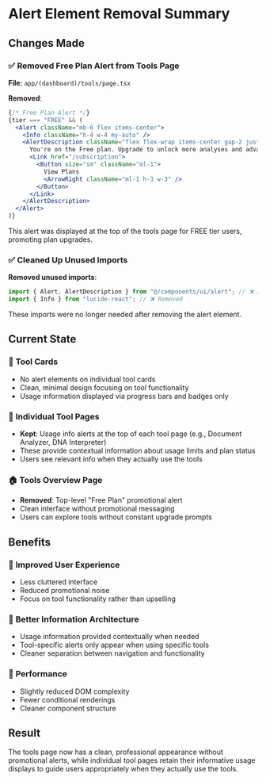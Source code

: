 # Alert Element Removal Summary

## Changes Made

### ✅ **Removed Free Plan Alert from Tools Page**
**File**: `app/(dashboard)/tools/page.tsx`

**Removed**:
```jsx
{/* Free Plan Alert */}
{tier === "FREE" && (
  <Alert className="mb-6 flex items-center">
    <Info className="h-4 w-4 my-auto" />
    <AlertDescription className="flex flex-wrap items-center gap-2 justify-between w-full">
      You're on the Free plan. Upgrade to unlock more analyses and advanced features.
      <Link href="/subscription">
        <Button size="sm" className="ml-1">
          View Plans
          <ArrowRight className="ml-1 h-3 w-3" />
        </Button>
      </Link>
    </AlertDescription>
  </Alert>
)}
```

This alert was displayed at the top of the tools page for FREE tier users, promoting plan upgrades.

### ✅ **Cleaned Up Unused Imports**
**Removed unused imports**:
```typescript
import { Alert, AlertDescription } from "@/components/ui/alert"; // ❌ Removed
import { Info } from "lucide-react"; // ❌ Removed
```

These imports were no longer needed after removing the alert element.

## Current State

### 🎯 **Tool Cards**
- No alert elements on individual tool cards
- Clean, minimal design focusing on tool functionality
- Usage information displayed via progress bars and badges only

### 📄 **Individual Tool Pages**
- **Kept**: Usage info alerts at the top of each tool page (e.g., Document Analyzer, DNA Interpreter)
- These provide contextual information about usage limits and plan status
- Users see relevant info when they actually use the tools

### 🏠 **Tools Overview Page**
- **Removed**: Top-level "Free Plan" promotional alert
- Clean interface without promotional messaging
- Users can explore tools without constant upgrade prompts

## Benefits

### 🎨 **Improved User Experience**
- Less cluttered interface
- Reduced promotional noise
- Focus on tool functionality rather than upselling

### 🧭 **Better Information Architecture**
- Usage information provided contextually when needed
- Tool-specific alerts only appear when using specific tools
- Cleaner separation between navigation and functionality

### 🚀 **Performance**
- Slightly reduced DOM complexity
- Fewer conditional renderings
- Cleaner component structure

## Result
The tools page now has a clean, professional appearance without promotional alerts, while individual tool pages retain their informative usage displays to guide users appropriately when they actually use the tools.